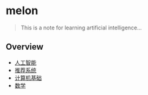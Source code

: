 # melon

> This is a note for learning artificial intelligence...

## Overview
- [人工智能](AI/README.md)
- [推荐系统](Reco/README.md)
- [计算机基础](Computer/README.md)
- [数学](Math/README.md)

